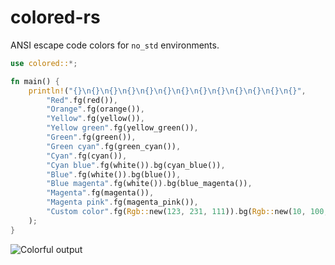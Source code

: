 # colored-rs
ANSI escape code colors for `no_std` environments.

```rust
use colored::*;

fn main() {
    println!("{}\n{}\n{}\n{}\n{}\n{}\n{}\n{}\n{}\n{}\n{}\n{}\n{}",
        "Red".fg(red()),
        "Orange".fg(orange()),
        "Yellow".fg(yellow()),
        "Yellow green".fg(yellow_green()),
        "Green".fg(green()),
        "Green cyan".fg(green_cyan()),
        "Cyan".fg(cyan()),
        "Cyan blue".fg(white()).bg(cyan_blue()),
        "Blue".fg(white()).bg(blue()),
        "Blue magenta".fg(white()).bg(blue_magenta()),
        "Magenta".fg(magenta()),
        "Magenta pink".fg(magenta_pink()),
        "Custom color".fg(Rgb::new(123, 231, 111)).bg(Rgb::new(10, 100, 20))
    );
}
```

![Colorful output](https://imgur.com/9j1FLiU.png)

